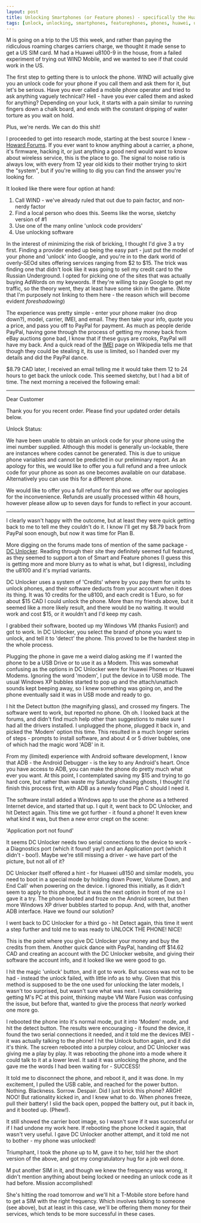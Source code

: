 ```yaml
---
layout: post
title: Unlocking Smartphones (or Feature phones) - specifically the Huawei u8100
tags: [unlock, unlocking, smartphones, featurephones, phones, huawei, u8100, 8100, 8105, 8109, dc-unlocker]
---
```


M is going on a trip to the US this week, and rather than paying the ridiculous roaming charges carriers charge, we thought it made sense to get a US SIM card. M had a Huawei u8100-9 in the house, from a failed experiment of trying out WIND Mobile, and we wanted to see if that could work in the US.

The first step to getting there is to unlock the phone. WIND will actually give you an unlock code for your phone if you call them and ask them for it, but let's be serious. Have you ever called a mobile phone operator and tried to ask anything vaguely technical? Hell - have you ever called them and asked for anything? Depending on your luck, it starts with a pain similar to running fingers down a chalk board, and ends with the constant dripping of water torture as you wait on hold.   

Plus, we're nerds. We can do this shit!

I proceeded to get into research mode, starting at the best source I knew - [Howard Forums](http://www.howardforums.com/). If you ever want to know anything about a carrier, a phone, it's firmware, hacking it, or just anything a good nerd would want to know about wireless service, this is the place to go. The signal to noise ratio is always low, with every from 12 year old kids to their mother trying to skirt the "system", but if you're willing to dig you can find the answer you're looking for.

It looked like there were four option at hand: 

1. Call WIND - we've already ruled that out due to pain factor, and non-nerdy factor
2. Find a local person who does this. Seems like the worse, sketchy version of #1
3. Use one of the many online 'unlock code providers'
4. Use unlocking software

In the interest of minimizing the risk of bricking, I thought I'd give 3 a try first. Finding a provider ended up being the easy part - just put the model of your phone and 'unlock' into Google, and you're in to the dark world of overly-SEOd sites offering services ranging from $2 to $15. The trick was finding one that didn't look like it was going to sell my credit card to the Russian Underground. I opted for picking one of the sites that was actually buying AdWords on my keywords. If they're willing to pay Google to get my traffic, so the theory went, they at least have some skin in the game. (Note that I'm purposely not linking to them here - the reason which will become evident *foreshadowing*)

The experience was pretty simple - enter your phone maker (no drop down?), model, carrier, IMEI, and email. They then take your info, quote you a price, and pass you off to PayPal for payment. As much as people deride PayPal, having gone through the process of getting my money back from eBay auctions gone bad, I know that if these guys are crooks, PayPal will have my back. And a quick read of the [IMEI](http://en.wikipedia.org/wiki/International_Mobile_Equipment_Identity) page on Wikipedia tells me that though they could be stealing it, its use is limited, so I handed over my details and did the PayPal dance.

$8.79 CAD later, I received an email telling me it would take them 12 to 24 hours to get back the unlock code. This seemed sketchy, but I had a bit of time. The next morning a received the following email:

---
Dear Customer

Thank you for you recent order. Please find your updated order details below.

Unlock Status: 

We have been unable to obtain an unlock code for your phone using the imei number supplied. Although this model is generally un-lockable, there are instances where codes cannot be generated. This is due to unique phone variables and cannot be predicted in our preliminary report.
As an apology for this, we would like to offer you a full refund and a free unlock code for your phone as soon as one becomes available on our database. Alternatively you can use this for a different phone.

We would like to offer you a full refund for this and we offer our apologies for the inconvenience. 
Refunds are usually processed within 48 hours, however please allow up to seven days for funds to reflect in your account. 

---

I clearly wasn't happy with the outcome, but at least they were quick getting back to me to tell me they couldn't do it. I know I'll get my $8.79 back from PayPal soon enough, but now it was time for Plan B.

More digging on the forums made tons of mention of the same package - [DC Unlocker](http://www.dc-unlocker.com/). Reading through their site they definitely seemed full featured, as they seemed to support a ton of Smart and Feature phones (I guess this is getting more and more blurry as to what is what, but I digress), including the u8100 and it's myriad variants. 

DC Unlocker uses a system of 'Credits' where by you pay them for units to unlock phones, and their software deducts from your account when it does its thing. It was 10 credits for the u8100, and each credit is 1 Euro, so for about $15 CAD I could unlock the phone. More than my friends above, but it seemed like a more likely result, and there would be no waiting. It would work and cost $15, or it wouldn't and I'd keep my cash. 

I grabbed their software, booted up my Windows VM (thanks Fusion!) and got to work. In DC Unlocker, you select the brand of phone you want to unlock, and tell it to 'detect' the phone. This proved to be the hardest step in the whole process. 

Plugging the phone in gave me a weird dialog asking me if I wanted the phone to be a USB Drive or to use it as a Modem. This was somewhat confusing as the options in DC Unlocker were for Huawei Phones or Huawei Modems. Ignoring the word 'modem', I put the device in to USB mode. The usual Windows XP bubbles started to pop up and the attach/unattach sounds kept beeping away, so I knew something was going on, and the phone eventually said it was in USB mode and ready to go.

I hit the Detect button (the magnifying glass), and crossed my fingers. The software went to work, but reported no phone. Oh oh. I looked back at the forums, and didn't find much help other than suggestions to make sure I had all the drivers installed. I unplugged the phone, plugged it back in, and picked the 'Modem' option this time. This resulted in a much longer series of steps - prompts to install software, and about 4 or 5 driver bubbles, one of which had the magic word 'ADB' in it. 

From my (limited) experience with Android software development, I know that ADB - the Android Debugger - is the key to any Android's heart. Once you have access to ADB, you can make the phone do pretty much what ever you want. At this point, I contemplated saving my $15 and trying to go hard core, but rather than waste my Saturday chasing ghosts, I thought I'd finish this process first, with ADB as a newly found Plan C should I need it.

The software install added a Windows app to use the phone as a tethered Internet device, and started that up. I quit it, went back to DC Unlocker, and hit Detect again. This time we got further - it found a phone! It even knew what kind it was, but then a new error crept on the scene:

'Application port not found'

It seems DC Unlocker needs two serial connections to the device to work - a Diagnostics port (which it found! yay!) and an Application port (which it didn't - boo!). Maybe we're still missing a driver - we have part of the picture, but not all of it? 

DC Unlocker itself offered a hint - for Huawei u8150 and similar models, you need to boot in a special mode by holding down Power, Volume Down, and End Call' when powering on the device. I ignored this initially, as it didn't seem to apply to this phone, but it was the next option in front of me so I gave it a try. The phone booted and froze on the Android screen, but then more Windows XP driver bubbles started to popup. And, with that, another ADB interface. Have we found our solution? 

I went back to DC Unlocker for a third go - hit Detect again, this time it went a step further and told me to was ready to UNLOCK THE PHONE! NICE! 

This is the point where you give DC Unlocker your money and buy the credits from them. Another quick dance with PayPal, handing off $14.62 CAD and creating an account with the DC Unlocker website, and giving their software the account info, and it looked like we were good to go.

I hit the magic 'unlock' button, and it got to work. But success was not to be had - instead the unlock failed, with little info as to why. Given that this method is supposed to be the one used for unlocking the later models, I wasn't too surprised, but wasn't sure what was next. I was considering getting M's PC at this point, thinking maybe VM Ware Fusion was confusing the issue, but before that, wanted to give the process that _nearly_ worked one more go. 

I rebooted the phone into it's normal mode, put it into 'Modem' mode, and hit the detect button. The results were encouraging - it found the device, it found the two serial connections it needed, and it told me the devices IMEI - it was actually talking to the phone! I hit the Unlock button again, and it did it's think. The screen rebooted into a purpley colour, and DC Unlocker was giving me a play by play. It was rebooting the phone into a mode where it could talk to it at a lower level. It said it was unlocking the phone, and the gave me the words I had been waiting for - SUCCESS!

It told me to disconnect the phone, and reboot it, and it was done. In my excitement, I pulled the USB cable, and reached for the power button. Nothing. Blackness. Sorrow. Despair. Did I just brick this phone? ARGH! NOO! But rationality kicked in, and I knew what to do. When phones freeze, pull their battery! I slid the back open, popped the battery out, put it back in, and it booted up. (Phew!). 

It still showed the carrier boot image, so I wasn't sure if it was successful or if I had undone my work here. If rebooting the phone locked it again, that wasn't very useful. I gave DC Unlocker another attempt, and it told me not to bother - my phone was unlocked!

Triumphant, I took the phone up to M, gave it to her, told her the short version of the above, and got my congratulatory hug for a job well done. 

M put another SIM in it, and though we knew the frequency was wrong, it didn't mention anything about being locked or needing an unlock code as it had before. Mission accomplished!

She's hitting the road tomorrow and we'll hit a T-Mobile store before hand to get a SIM with the right frequency. Which involves talking to someone (see above), but at least in this case, we'll be offering them money for their services, which tends to be more successful in these cases.

